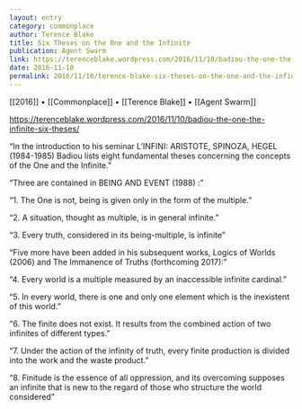 ```yaml
---
layout: entry
category: commonplace
author: Terence Blake
title: Six Theses on the One and the Infinite
publication: Agent Swarm
link: https://terenceblake.wordpress.com/2016/11/10/badiou-the-one-the-infinite-six-theses/
date: 2016-11-10
permalink: 2016/11/10/terence-blake-six-theses-on-the-one-and-the-infinite
---
```


[[2016]] • [[Commonplace]] • [[Terence Blake]] • [[Agent Swarm]]

https://terenceblake.wordpress.com/2016/11/10/badiou-the-one-the-infinite-six-theses/

“In the introduction to his seminar L’INFINI: ARISTOTE, SPINOZA, HEGEL (1984-1985) Badiou lists eight fundamental theses concerning the concepts of the One and the Infinite.”

“Three are contained in BEING AND EVENT (1988) :”

“1. The One is not, being is given only in the form of the multiple.”

“2. A situation, thought as multiple, is in general infinite.”

“3. Every truth, considered in its being-multiple, is infinite”

“Five more have been added in his subsequent works, Logics of Worlds (2006) and The Immanence of Truths (forthcoming 2017):”

“4. Every world is a multiple measured by an inaccessible infinite cardinal.”

“5. In every world, there is one and only one element which is the inexistent of this world.”

“6. The finite does not exist. It results from the combined action of two infinites of different types.”

“7. Under the action of the infinity of truth, every finite production is divided into the work and the waste product.”

“8. Finitude is the essence of all oppression, and its overcoming supposes an infinite that is new to the regard of those who structure the world considered”


